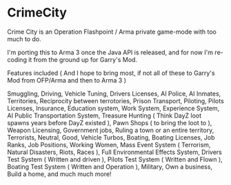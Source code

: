 CrimeCity
=========

Crime City is an Operation Flashpoint / Arma private game-mode with too much to do. 

I'm porting this to Arma 3 once the Java API is released, and for now I'm re-coding it from the ground up for Garry's Mod. 

Features included ( And I hope to bring most, if not all of these to Garry's Mod from OFP/Arma and then to Arma 3 )

Smuggling, Driving, Vehicle Tuning, Drivers Licenses, AI Police, AI Inmates, Territories, Reciprocity between terrotories, Prison Transport, Piloting, Pilots Licenses, Insurance, Education system, Work System, Experience System, AI Public Transportation System, Treasure Hunting ( Think DayZ loot spawns years before DayZ existed ), Pawn Shops ( to bring the loot to ), Weapon Licensing, Government jobs, Ruling a town or an entire territory, Terrorists, Neutral, Good, Vehicle Turbos, Boating, Boating Licenses, Job Ranks, Job Positions, Working Women, Mass Event System ( Terrorism, Natural Disasters, Riots, Races ), Full Environmental Effects System, Drivers Test System ( Written and driven ), Pilots Test System ( Written and Flown ), Boating Test System ( Written and Operation ), Military, Own a business, Build a home, and much much more!
